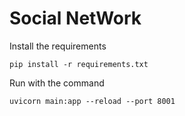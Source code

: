 # Social NetWork

Install the requirements

`pip install -r requirements.txt`

Run with the command

`uvicorn main:app --reload --port 8001`